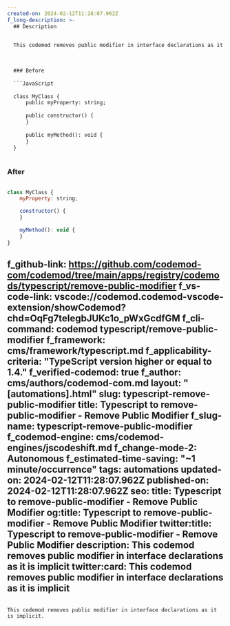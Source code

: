 ```yaml
---
created-on: 2024-02-12T11:28:07.962Z
f_long-description: >-
  ## Description
  

  This codemod removes public modifier in interface declarations as it is implicit.
  

  
  ### Before
  
  ```JavaScript
  
  class MyClass {
      public myProperty: string;
  
      public constructor() {
      }
  
      public myMethod(): void {
      }
  }
  
  ```
  
  ### After
  
  ```JavaScript
  
  class MyClass {
      myProperty: string;
  
      constructor() {
      }
  
      myMethod(): void {
      }
  }
  
  ```
f_github-link: https://github.com/codemod-com/codemod/tree/main/apps/registry/codemods/typescript/remove-public-modifier
f_vs-code-link: vscode://codemod.codemod-vscode-extension/showCodemod?chd=OqFg7teIegbJUKc1o_pWxGcdfGM
f_cli-command: codemod typescript/remove-public-modifier
f_framework: cms/framework/typescript.md
f_applicability-criteria: "TypeScript version higher or equal to 1.4."
f_verified-codemod: true
f_author: cms/authors/codemod-com.md
layout: "[automations].html"
slug: typescript-remove-public-modifier
title: Typescript to remove-public-modifier - Remove Public Modifier
f_slug-name: typescript-remove-public-modifier
f_codemod-engine: cms/codemod-engines/jscodeshift.md
f_change-mode-2: Autonomous
f_estimated-time-saving: "~1 minute/occurrence"
tags: automations
updated-on: 2024-02-12T11:28:07.962Z
published-on: 2024-02-12T11:28:07.962Z
seo:
  title: Typescript to remove-public-modifier - Remove Public Modifier
  og:title: Typescript to remove-public-modifier - Remove Public Modifier
  twitter:title: Typescript to remove-public-modifier - Remove Public Modifier
  description: This codemod removes public modifier in interface declarations as it is implicit
  twitter:card: This codemod removes public modifier in interface declarations as it is implicit
---
```

This codemod removes public modifier in interface declarations as it is implicit.